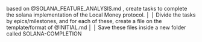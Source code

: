 based on @SOLANA_FEATURE_ANALYSIS.md , create tasks to complete the solana implementation of the Local Money protocol.                                                                                 │
│   Divide the tasks by epics/milestones, and for each of these, create a file on the template/format of @INITIAL.md                                                                                       │
│   Save these files inside a new folder called SOLANA-COMPLETION
